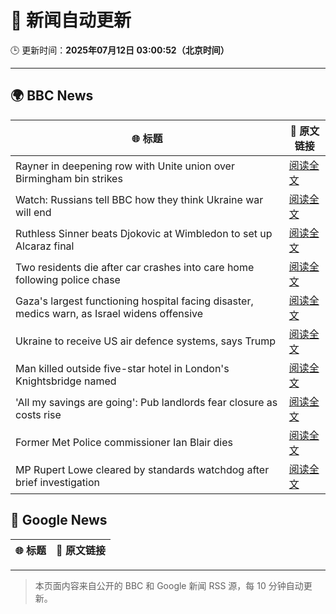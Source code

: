 # 🧠 新闻自动更新

🕒 更新时间：**2025年07月12日 03:00:52（北京时间）**

---

## 🌍 BBC News

| 🌐 标题 | 🔗 原文链接 |
|--------|-------------|
| Rayner in deepening row with Unite union over Birmingham bin strikes | [阅读全文](https://www.bbc.com/news/articles/cx24de0d9rdo) |
| Watch: Russians tell BBC how they think Ukraine war will end | [阅读全文](https://www.bbc.com/news/videos/c1wp55wqq0lo) |
| Ruthless Sinner beats Djokovic at Wimbledon to set up Alcaraz final | [阅读全文](https://www.bbc.com/sport/tennis/articles/ckg52kr13ggo) |
| Two residents die after car crashes into care home following police chase | [阅读全文](https://www.bbc.com/news/articles/c9w1n78qq8lo) |
| Gaza's largest functioning hospital facing disaster, medics warn, as Israel widens offensive | [阅读全文](https://www.bbc.com/news/articles/cdx5zeywgrgo) |
| Ukraine to receive US air defence systems, says Trump | [阅读全文](https://www.bbc.com/news/articles/crl04200dp4o) |
| Man killed outside five-star hotel in London's Knightsbridge named | [阅读全文](https://www.bbc.com/news/articles/cqjq9zjq7djo) |
| 'All my savings are going': Pub landlords fear closure as costs rise | [阅读全文](https://www.bbc.com/news/articles/cvg8llxmnx7o) |
| Former Met Police commissioner Ian Blair dies | [阅读全文](https://www.bbc.com/news/articles/cj61d0rd9gjo) |
| MP Rupert Lowe cleared by standards watchdog after brief investigation | [阅读全文](https://www.bbc.com/news/articles/ceq7z421pwzo) |

## 📰 Google News

| 🌐 标题 | 🔗 原文链接 |
|--------|-------------|

---
> 本页面内容来自公开的 BBC 和 Google 新闻 RSS 源，每 10 分钟自动更新。